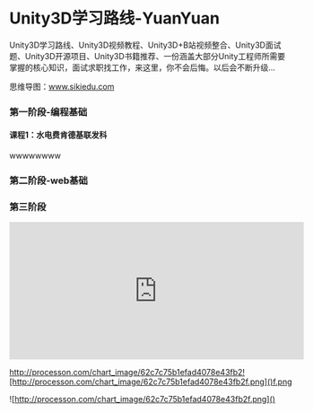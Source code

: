 # Unity3D学习路线-YuanYuan
Unity3D学习路线、Unity3D视频教程、Unity3D+B站视频整合、Unity3D面试题、Unity3D开源项目、Unity3D书籍推荐、一份涵盖大部分Unity工程师所需要掌握的核心知识，面试求职找工作，来这里，你不会后悔。以后会不断升级...

思维导图：www.sikiedu.com

### 第一阶段-编程基础

#### 课程1：水电费肯德基联发科

wwwwwwww

### 第二阶段-web基础



### 第三阶段



<iframe id="embed_dom" name="embed_dom" frameborder="0" style="display:block;width:525px; height:245px;" src="https://www.processon.com/embed/62c7c75b1efad4078e43fb2c"></iframe>

http://processon.com/chart_image/62c7c75b1efad4078e43fb2![http://processon.com/chart_image/62c7c75b1efad4078e43fb2f.png]()f.png

![http://processon.com/chart_image/62c7c75b1efad4078e43fb2f.png]()